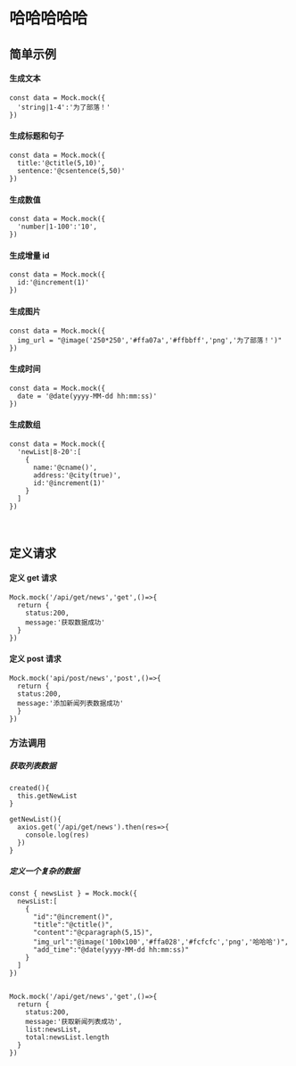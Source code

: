 # 哈哈哈哈哈

## 简单示例

#### 生成文本

    const data = Mock.mock({
      'string|1-4':'为了部落！'
    })

#### 生成标题和句子

    const data = Mock.mock({
      title:'@ctitle(5,10)',
      sentence:'@csentence(5,50)'
    })

#### 生成数值

    const data = Mock.mock({
      'number|1-100':'10',
    })

#### 生成增量 id

    const data = Mock.mock({
      id:'@increment(1)'
    })

#### 生成图片

    const data = Mock.mock({
      img_url = "@image('250*250','#ffa07a','#ffbbff','png','为了部落！')"
    })

#### 生成时间

    const data = Mock.mock({
      date = '@date(yyyy-MM-dd hh:mm:ss)'
    })

#### 生成数组

    const data = Mock.mock({
      'newList|8-20':[
        {
          name:'@cname()',
          address:'@city(true)',
          id:'@increment(1)'
        }
      ]
    })

<br>

## 定义请求

#### 定义 get 请求

    Mock.mock('/api/get/news','get',()=>{
      return {
        status:200,
        message:'获取数据成功'
      }
    })

#### 定义 post 请求

    Mock.mock('api/post/news','post',()=>{
      return {
      status:200,
      message:'添加新闻列表数据成功'
      }
    })

### 方法调用

##### 获取列表数据

    created(){
      this.getNewList
    }

    getNewList(){
      axios.get('/api/get/news').then(res=>{
        console.log(res)
      })
    }

##### 定义一个复杂的数据

    const { newsList } = Mock.mock({
      newsList:[
        {
          "id":"@increment()",
          "title":"@ctitle()",
          "content":"@cparagraph(5,15)",
          "img_url":"@image('100x100','#ffa028','#fcfcfc','png','哈哈哈')",
          "add_time":"@date(yyyy-MM-dd hh:mm:ss)"
        }
      ]
    })


    Mock.mock('/api/get/news','get',()=>{
      return {
        status:200,
        message:'获取新闻列表成功',
        list:newsList,
        total:newsList.length
      }
    })
